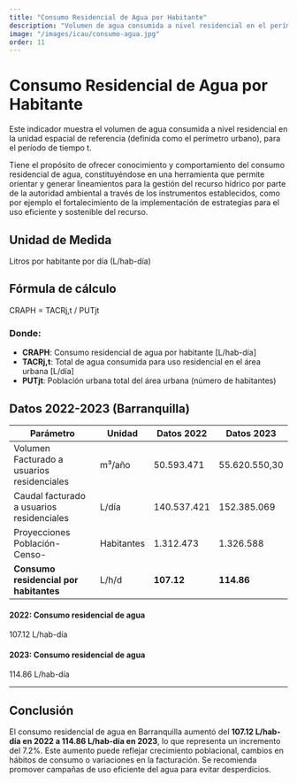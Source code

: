 ```yaml
---
title: "Consumo Residencial de Agua por Habitante"
description: "Volumen de agua consumida a nivel residencial en el perímetro urbano, expresado en litros por habitante por día."
image: "/images/icau/consumo-agua.jpg"
order: 11
---
```


# Consumo Residencial de Agua por Habitante

Este indicador muestra el volumen de agua consumida a nivel residencial en la unidad espacial de referencia (definida como el perímetro urbano), para el período de tiempo t.

Tiene el propósito de ofrecer conocimiento y comportamiento del consumo residencial de agua, constituyéndose en una herramienta que permite orientar y generar lineamientos para la gestión del recurso hídrico por parte de la autoridad ambiental a través de los instrumentos establecidos, como por ejemplo el fortalecimiento de la implementación de estrategias para el uso eficiente y sostenible del recurso.

## Unidad de Medida

Litros por habitante por día (L/hab-día)

## Fórmula de cálculo

CRAPH = TACRj,t / PUTjt

### Donde:

- **CRAPH**: Consumo residencial de agua por habitante [L/hab-día]
- **TACRj,t**: Total de agua consumida para uso residencial en el área urbana [L/día]
- **PUTjt**: Población urbana total del área urbana (número de habitantes)

## Datos 2022-2023 (Barranquilla)

<table class="custom-table">
  <thead>
    <tr>
      <th>Parámetro</th>
      <th>Unidad</th>
      <th>Datos 2022</th>
      <th>Datos 2023</th>
    </tr>
  </thead>
  <tbody>
    <tr><td>Volumen Facturado a usuarios residenciales</td><td>m³/año</td><td>50.593.471</td><td>55.620.550,30</td></tr>
    <tr><td>Caudal facturado a usuarios residenciales</td><td>L/día</td><td>140.537.421</td><td>152.385.069</td></tr>
    <tr><td>Proyecciones Población- Censo-</td><td>Habitantes</td><td>1.312.473</td><td>1.326.588</td></tr>
    <tr><td><strong>Consumo residencial por habitantes</strong></td><td>L/h/d</td><td><strong>107.12</strong></td><td><strong>114.86</strong></td></tr>
  </tbody>
</table>

<div class="data-cards">
  <div class="data-card">
    <h4>2022: Consumo residencial de agua</h4>
    <div class="value">107.12 L/hab-día</div>
  </div>
  <div class="data-card">
    <h4>2023: Consumo residencial de agua</h4>
    <div class="value">114.86 L/hab-día</div>
  </div>
</div>

---

## Conclusión

El consumo residencial de agua en Barranquilla aumentó del **107.12 L/hab-día en 2022 a 114.86 L/hab-día en 2023**, lo que representa un incremento del 7.2%. Este aumento puede reflejar crecimiento poblacional, cambios en hábitos de consumo o variaciones en la facturación. Se recomienda promover campañas de uso eficiente del agua para evitar desperdicios.